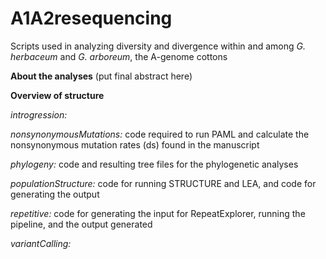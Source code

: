 # A1A2resequencing
Scripts used in analyzing diversity and divergence within and among _G. herbaceum_ and _G. arboreum_, the A-genome cottons

**About the analyses**
(put final abstract here)

**Overview of structure**

_introgression:_

_nonsynonymousMutations:_ code required to run PAML and calculate the nonsynonymous mutation rates (ds) found in the manuscript

_phylogeny:_ code and resulting tree files for the phylogenetic analyses

_populationStructure:_ code for running STRUCTURE and LEA, and code for generating the output

_repetitive:_ code for generating the input for RepeatExplorer, running the pipeline, and the output generated

_variantCalling:_
